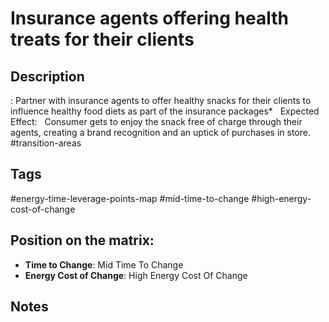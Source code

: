 # Insurance agents offering health treats for their clients

## Description
: Partner with insurance agents to offer healthy snacks for their clients to influence healthy food diets as part of the insurance packages*     Expected Effect:   Consumer gets to enjoy the snack free of charge through their agents, creating a brand recognition and an uptick of purchases in store.   #transition-areas

## Tags
#energy-time-leverage-points-map #mid-time-to-change #high-energy-cost-of-change

## Position on the matrix:
- **Time to Change**: Mid Time To Change
- **Energy Cost of Change**: High Energy Cost Of Change

## Notes
<!-- Add your notes here -->
